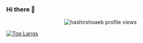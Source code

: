 ### Hi there 👋

<p align="center"> 
  <img align="center" src="https://komarev.com/ghpvc/?username=MehdiAria&color=blue&style=flat-square" alt="hashirshoaeb profile views" />

   [![Top Langs](https://github-readme-stats.vercel.app/api/top-langs/?username=MehdiAria&layout=compact)](https://github.com/MehdiAria)
</p>

<!-- Here are some ideas to get you started:

- 🔭 I’m currently working on ...
- 🌱 I’m currently learning ...
- 👯 I’m looking to collaborate on ...
- 🤔 I’m looking for help with ...
- 💬 Ask me about ...
- 📫 How to reach me: ...
- 😄 Pronouns: ...
- ⚡ Fun fact: ... -->


<!-- 
1
2
0
16
0
[![MehdiAria's GitHub stats](https://github-readme-stats.vercel.app/api?username=MehdiAria&show_icons=true)](https://github.com/MehdiAria) -->
